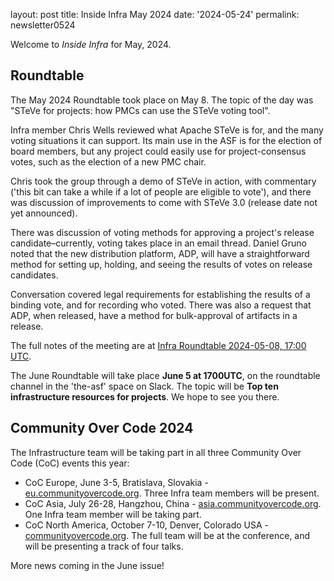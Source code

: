 layout: post 
title: Inside Infra May 2024 
date: '2024-05-24' 
permalink: newsletter0524

Welcome to _Inside Infra_ for May, 2024.

## Roundtable

The May 2024 Roundtable took place on May 8. The topic of the day was "STeVe for projects: how PMCs can use the STeVe voting tool". 

Infra member Chris Wells reviewed what Apache STeVe is for, and the many voting situations it can support. Its main use in the ASF is for the election of board members, but any project could easily use for project-consensus votes, such as the election of a new PMC chair.

Chris took the group through a demo of STeVe in action, with commentary ('this bit can take a while if a lot of people are eligible to vote'), and there was discussion of improvements to come with STeVe 3.0 (release date not yet announced).

There was discussion of voting methods for approving a project's release candidate–currently, voting takes place in an email thread. Daniel Gruno noted that the new distribution platform, ADP, will have a straightforward method for setting up, holding, and seeing the results of votes on release candidates.

Conversation covered legal requirements for establishing the results of a binding vote, and for recording who voted. There was also a request that ADP, when released, have a method for bulk-approval of artifacts in a release.

The full notes of the meeting are at <a href="https://cwiki.apache.org/confluence/display/INFRA/Infra+Roundtable+2024-05-08%2C+17%3A00+UTC" target="_blank">Infra Roundtable 2024-05-08, 17:00 UTC</a>.

The June Roundtable will take place **June 5 at 1700UTC**, on the roundtable channel in the 'the-asf' space on Slack. The topic will be **Top ten infrastructure resources for projects**. We hope to see you there.


## Community Over Code 2024

The Infrastructure team will be taking part in all three Community Over Code (CoC) events this year:

  - CoC Europe, June 3-5, Bratislava, Slovakia - <a href="https://eu.communityovercode.org/" target="_blank">eu.communityovercode.org</a>. Three Infra team members will be present.
  - CoC Asia, July 26-28, Hangzhou, China - <a href="https://asia.communityovercode.org/" target="_blank">asia.communityovercode.org</a>. One Infra team member will be taking part.
  - CoC North America,  October 7-10, Denver, Colorado USA - <a href="https://communityovercode.org/" target="_blank">communityovercode.org</a>. The full team will be at the conference, and will be presenting a track of four talks.


More news coming in the June issue!
